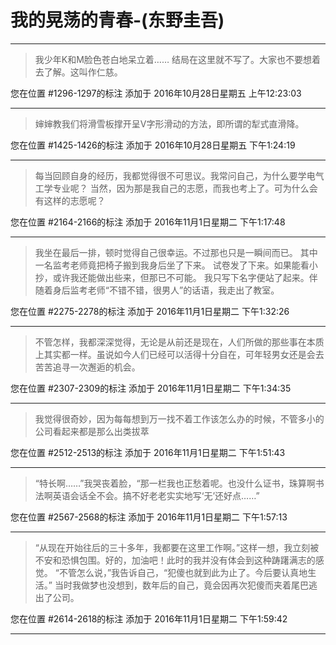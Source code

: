 # 我的晃荡的青春-(东野圭吾)

---

> 我少年K和M脸色苍白地呆立着…… 结局在这里就不写了。大家也不要想着去了解。这叫作仁慈。

您在位置 #1296-1297的标注 添加于 2016年10月28日星期五 上午12:23:03

---

> 婶婶教我们将滑雪板撑开呈V字形滑动的方法，即所谓的犁式直滑降。

您在位置 #1425-1426的标注 添加于 2016年10月28日星期五 下午1:24:19

---

> 每当回顾自身的经历，我都觉得很不可思议。我常问自己，为什么要学电气工学专业呢？ 当然，因为那是我自己的志愿，而我也考上了。可为什么会有这样的志愿呢？

您在位置 #2164-2166的标注 添加于 2016年11月1日星期二 下午1:17:48

---

> 我坐在最后一排，顿时觉得自己很幸运。不过那也只是一瞬间而已。 其中一名监考老师竟把椅子搬到我身后坐了下来。 试卷发了下来。如果能看小抄，或许我还能做出些来，但那已不可能。 我只写下名字便站了起来。伴随着身后监考老师“不错不错，很男人”的话语，我走出了教室。

您在位置 #2275-2278的标注 添加于 2016年11月1日星期二 下午1:32:26

---

> 不管怎样，我都深深觉得，无论是从前还是现在，人们所做的那些事在本质上其实都一样。虽说如今人们已经可以活得十分自在，可年轻男女还是会去苦苦追寻一次邂逅的机会。

您在位置 #2307-2309的标注 添加于 2016年11月1日星期二 下午1:34:35

---

> 我觉得很奇妙，因为每每想到万一找不着工作该怎么办的时候，不管多小的公司看起来都是那么出类拔萃

您在位置 #2512-2513的标注 添加于 2016年11月1日星期二 下午1:51:43

---

> “特长啊……”我哭丧着脸，“那一栏我也正愁着呢。也没什么证书，珠算啊书法啊英语会话全不会。搞不好老老实实地写‘无’还好点……”

您在位置 #2567-2568的标注 添加于 2016年11月1日星期二 下午1:57:13

---

> “从现在开始往后的三十多年，我都要在这里工作啊。”这样一想，我立刻被不安和恐惧包围。好的，加油吧！此时的我并没有体会到这种踌躇满志的感觉。 “不管怎么说，”我告诉自己，“犯傻也就到此为止了。今后要认真地生活。” 当时我做梦也没想到，数年后的自己，竟会因再次犯傻而夹着尾巴逃出了公司。

您在位置 #2614-2618的标注 添加于 2016年11月1日星期二 下午1:59:42

---

